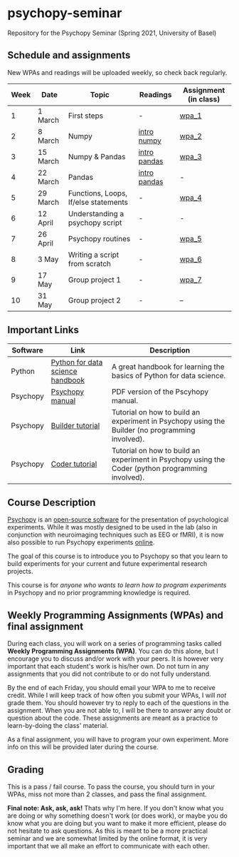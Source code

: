 # psychopy-seminar
Repository for the Psychopy Seminar (Spring 2021, University of Basel)

## Schedule and assignments

New WPAs and readings will be uploaded weekly, so check back regularly.

| Week | Date | Topic | Readings | Assignment (in class) |
| ------ | ------ | ------------------------ | ----------------- | ---------------------- |
| 1  | 1 March | First steps | - | [wpa_1](https://nbviewer.jupyter.org/github/laurafontanesi/psychopy-seminar/blob/main/notebooks/wpa_1.ipynb) |
| 2  | 8 March | Numpy | [intro numpy](https://jakevdp.github.io/PythonDataScienceHandbook/02.00-introduction-to-numpy.html) | [wpa_2](https://nbviewer.jupyter.org/github/laurafontanesi/psychopy-seminar/blob/main/notebooks/wpa_2.ipynb) |
| 3  | 15 March | Numpy & Pandas | [intro pandas](https://jakevdp.github.io/PythonDataScienceHandbook/03.00-introduction-to-pandas.html) | [wpa_3](https://nbviewer.jupyter.org/github/laurafontanesi/psychopy-seminar/blob/main/notebooks/wpa_3.ipynb) |
| 4  | 22 March | Pandas | [intro pandas](https://jakevdp.github.io/PythonDataScienceHandbook/03.00-introduction-to-pandas.html) | - |
| 5  | 29 March | Functions, Loops, If/else statements | - | [wpa_4](https://nbviewer.jupyter.org/github/laurafontanesi/psychopy-seminar/blob/main/notebooks/wpa_4.ipynb) |
| 6  | 12 April | Understanding a psychopy script | - | - |
| 7  | 26 April | Psychopy routines | - | [wpa_5](https://nbviewer.jupyter.org/github/laurafontanesi/psychopy-seminar/blob/main/notebooks/wpa_5.ipynb) |
| 8  | 3 May | Writing a script from scratch | - | [wpa_6](https://nbviewer.jupyter.org/github/laurafontanesi/psychopy-seminar/blob/main/notebooks/wpa_6.ipynb) |
| 9  | 17 May | Group project 1 | - | [wpa_7](https://nbviewer.jupyter.org/github/laurafontanesi/psychopy-seminar/blob/main/notebooks/wpa_7.ipynb) |
| 10  | 31 May | Group project 2 | - | – |

## Important Links
Software | Link | Description 
------------- | -------------------- | ----------------------------------- 
Python | [Python for data science handbook](https://jakevdp.github.io/PythonDataScienceHandbook/) | A great handbook for learning the basics of Python for data science.
Psychopy | [Psychopy manual](https://www.psychopy.org/PsychoPyManual.pdf) | PDF version of the Pscyhopy manual.
Psychopy | [Builder tutorial](https://www.psychopy.org/builder/index.html) | Tutorial on how to build an experiment in Psychopy using the Builder (no programming involved).
Psychopy | [Coder tutorial](https://www.psychopy.org/PsychoPyManual.pdf) | Tutorial on how to build an experiment in Psychopy using the Coder (python programming involved).

## Course Description
[Psychopy](https://www.psychopy.org/) is an [open-source software](https://en.wikipedia.org/wiki/Open-source_software) for the presentation of psychological experiments. While it was mostly designed to be used in the lab (also in conjunction with neuroimaging techniques such as EEG or fMRI), it is now also possible to run Psychopy experiments [online](https://www.psychopy.org/online/online.html).

The goal of this course is to introduce you to Psychopy so that you learn to build experiments for your current and future experimental research projects.

This course is for *anyone who wants to learn how to program experiments* in Psychopy and no prior programming knowledge is required.

## Weekly Programming Assignments (WPAs) and final assignment
During each class, you will work on a series of programming tasks called **Weekly Programming Assignments (WPA)**. You can do this alone, but I encourage you to discuss and/or work with your peers. It is however very important that each student's work is his/her own. Do not turn in any assignments that you did not contribute to or do not fully understand.

By the end of each Friday, you should email your WPA to me to receive credit. While I will keep track of how often you submit your WPAs, I will *not* grade them. You should however try to reply to each of the questions in the assignment. When you are not able to, I will be there to answer any doubt or question about the code. These assignments are meant as a practice to learn-by-doing the class' material.

As a final assignment, you will have to program your own experiment. More info on this will be provided later during the course.

## Grading
This is a pass / fail course. To pass the course, you should turn in your WPAs, miss not more than 2 classes, and pass the final assignment.

**Final note: Ask, ask, ask!**
Thats why I'm here. If you don't know what you are doing or why something doesn't work (or does work), or maybe you do know what you are doing but you want to make it more efficient, please do not hesitate to ask questions. As this is meant to be a more practical seminar and we are somewhat limited by the online format, it is very important that we all make an effort to communicate with each other.